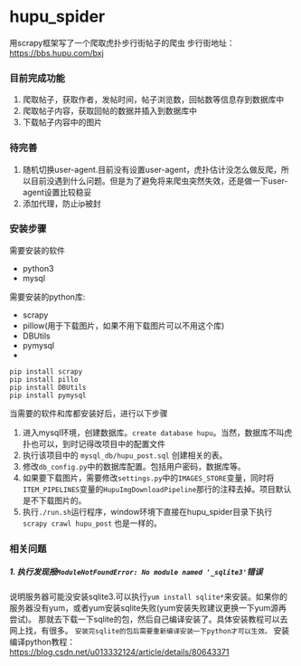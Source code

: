 # hupu_spider
用scrapy框架写了一个爬取虎扑步行街帖子的爬虫
步行街地址：
https://bbs.hupu.com/bxj

### 目前完成功能
1. 爬取帖子，获取作者，发帖时间，帖子浏览数，回帖数等信息存到数据库中
2. 爬取帖子内容，获取回帖的数据并插入到数据库中
3. 下载帖子内容中的图片

### 待完善
1. 随机切换user-agent.目前没有设置user-agent，虎扑估计没怎么做反爬，所以目前没遇到什么问题。但是为了避免将来爬虫突然失效，还是做一下user-agent设置比较稳妥
2. 添加代理，防止ip被封

### 安装步骤
需要安装的软件
- python3
- mysql

需要安装的python库:
- scrapy
- pillow(用于下载图片，如果不用下载图片可以不用这个库)
- DBUtils
- pymysql
-
```
pip install scrapy
pip install pillo
pip install DBUtils
pip install pymysql
```

当需要的软件和库都安装好后，进行以下步骤
1. 进入mysql环境，创建数据库。`create database hupu`。当然，数据库不叫虎扑也可以，到时记得改项目中的配置文件
2. 执行该项目中的 `mysql_db/hupu_post.sql` 创建相关的表。
3. 修改`db_config.py`中的数据库配置。包括用户密码，数据库等。
4. 如果要下载图片，需要修改`settings.py`中的`IMAGES_STORE`变量，同时将`ITEM_PIPELINES`变量的`HupuImgDownloadPipeline`那行的注释去掉。项目默认是不下载图片的。
5. 执行`./run.sh`运行程序，window环境下直接在hupu_spider目录下执行 `scrapy crawl hupu_post` 也是一样的。

### 相关问题
##### 1. 执行发现报`ModuleNotFoundError: No module named '_sqlite3'`错误
说明服务器可能没安装sqlite3.可以执行`yum install sqlite*`来安装。如果你的服务器没有yum，或者yum安装sqlite失败(yum安装失败建议更换一下yum源再尝试)。
那就去下载一下sqlite的包，然后自己编译安装了。具体安装教程可以去网上找，有很多。
`安装完sqlite的包后需要重新编译安装一下python才可以生效。`
安装编译python教程：<https://blog.csdn.net/u013332124/article/details/80643371>